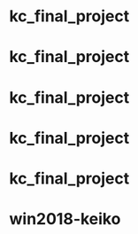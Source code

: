 # kc_final_project
# kc_final_project
# kc_final_project
# kc_final_project
# kc_final_project
# win2018-keiko
